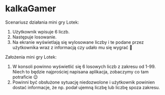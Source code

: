 # kalkaGamer

Scenariusz działania mini gry Lotek:
<ol>
<li>Użytkownik wpisuje 6 liczb.</li>
<li>Następuje losowanie.</li>
<li>Na ekranie wyświetlają się wylosowane liczby i te podane przez użytkownika wraz z informacją czy udało mu się wygrać 🙂</li>
</ol>

Założenia mini gry Lotek:
<ol>
<li>W konsoli powinno wyświetlić się 6 losowych liczb z zakresu od 1-99. Niech to będzie najprościej napisana aplikacja, zobaczymy co tam potraficie 😉</li>
<li>Powinni być obsłużone sytuację niedozwolone i użytkownik powinien dostać informacje, że np. podał ujemną liczbę lub liczbę spoza zakresu.</li>
</ol>
